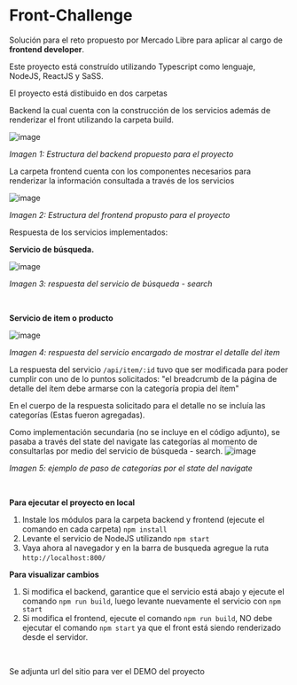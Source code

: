 # Front-Challenge


Solución para el reto propuesto por Mercado Libre para aplicar al cargo de **frontend developer**.

Este proyecto está construído utilizando Typescript como lenguaje, NodeJS, ReactJS y SaSS.

El proyecto está distibuido en dos carpetas 

Backend la cual cuenta con la construcción de los servicios además de renderizar el front utilizando la carpeta build. 


![image](https://user-images.githubusercontent.com/8409481/184756180-fb610920-435f-40e0-98a2-467ea7457440.png)

*Imagen 1: Estructura del backend propuesto para el proyecto*



La carpeta frontend cuenta con los componentes necesarios para renderizar la información consultada a través de los servicios

![image](https://user-images.githubusercontent.com/8409481/184756360-c0e3d37a-777f-4bd8-988c-019f016532d6.png)

*Imagen 2: Estructura del frontend propusto para el proyecto*


Respuesta de los servicios implementados:

**Servicio de búsqueda.**

![image](https://user-images.githubusercontent.com/8409481/184756477-aa4f8544-ad49-4f36-8c9e-9c4a99b193ff.png)

*Imagen 3: respuesta del servicio de búsqueda - search*

</br>


**Servicio de item o producto**

![image](https://user-images.githubusercontent.com/8409481/184757817-6fe29a84-e1cc-46ff-b5ab-c8af9698bd17.png)


*Imagen 4: respuesta del servicio encargado de mostrar el detalle del item*

La respuesta del servicio `/api/item/:id` tuvo que ser modificada para poder cumplir con uno de lo puntos solicitados:
"el breadcrumb de la página de detalle del ítem debe armarse con la categoría propia del ítem"

En el cuerpo de la respuesta solicitado para el detalle no se incluía las categorías (Estas fueron agregadas).

Como implementación secundaria (no se incluye en el código adjunto), se pasaba a través del state del navigate las categorías al momento de consultarlas por medio del servicio de búsqueda - search.
![image](https://user-images.githubusercontent.com/8409481/184757015-d5d97a8f-90a8-4d65-9121-208b324c0f3a.png)

*Imagen 5: ejemplo de paso de categorías por el state del navigate*

</br>

**Para ejecutar el proyecto en local**

1. Instale los módulos para la carpeta backend y frontend (ejecute el comando en cada carpeta) `npm install`
2. Levante el servicio de NodeJS utilizando `npm start`
3. Vaya ahora al navegador y en la barra de busqueda agregue la ruta `http://localhost:800/`


**Para visualizar cambios**

1. Si modifica el backend, garantice que el servicio está abajo y ejecute el comando `npm run build`, luego levante nuevamente el servicio con `npm start`
2. Si modifica el frontend, ejecute el comando `npm run build`, NO debe ejecutar el comando `npm start` ya que el front está siendo renderizado desde el servidor.

</br>

Se adjunta url del sitio para ver el DEMO del proyecto

